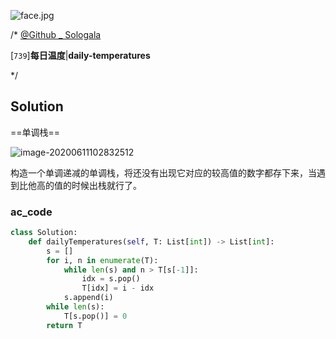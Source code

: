 ![face.jpg](https://pic.leetcode-cn.com/5f44c38cfca16ba4f3886e1c9e298c5ab18a215dc25e965ec357a430e783b3af-face.jpg)

/*
[@Github _ Sologala](https://github.com/Sologala/LeetCode.git)

[`739`]**每日温度**|**daily-temperatures**

*/



## **Solution** 

==单调栈==

![image-20200611102832512](https://tva1.sinaimg.cn/large/007S8ZIlly1gfo54mg1rej30fu0c874y.jpg)

构造一个单调递减的单调栈，将还没有出现它对应的较高值的数字都存下来，当遇到比他高的值的时候出栈就行了。

### **ac_code**

```python
class Solution:
    def dailyTemperatures(self, T: List[int]) -> List[int]:
        s = []
        for i, n in enumerate(T):
            while len(s) and n > T[s[-1]]:
                idx = s.pop()
                T[idx] = i - idx
            s.append(i)
        while len(s):
            T[s.pop()] = 0
        return T
```